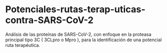 # Potenciales-rutas-terap-uticas-contra-SARS-CoV-2
Análisis de las proteínas de SARS-CoV-2, con enfoque en la proteasa principal tipo 3C ( 3CLpro o Mpro ), para la identificación de una potencial ruta terapéutica.
